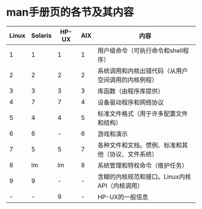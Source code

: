 # man手册页的各节及其内容

| Linux | Solaris | HP-UX | AIX  | 内容                                               |
| ----- | ------- | ----- | ---- | -------------------------------------------------- |
| 1     | 1       | 1     | 1    | 用户级命令（可执行命令和shell程序）                |
| 2     | 2       | 2     | 2    | 系统调用和内核出错代码（从用户空间调用的内核例程） |
| 3     | 3       | 3     | 3    | 库函数（由程序库提供）                             |
| 4     | 7       | 7     | 4    | 设备驱动程序和网络协议                             |
| 5     | 4       | 4     | 5    | 标准文件格式（用于许多配置文件和结构）             |
| 6     | 6       | -     | 6    | 游戏和演示                                         |
| 7     | 5       | 5     | 7    | 各种文件和文档。惯例、标准和其他（协议、文件系统） |
| 8     | lm      | lm    | 8    | 系统管理和特权命令（维护任务）                     |
| 9     | 9       | -     | -    | 含糊的内核规范和接口。Linux内核API（内核调用）     |
| -     | -       | 9     | -    | HP-UX的一般信息                                    |